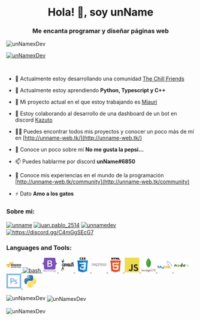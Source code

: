 <h1 align="center">Hola! 👋, soy unName</h1>
<h3 align="center">Me encanta programar y diseñar páginas web</h3>

<p align="left"> <img src="https://komarev.com/ghpvc/?username=unNamexDev&label=Profile%20views&color=0e75b6&style=flat" alt="unNamexDev" /> </p>

<p align="left"> <a href="https://github.com/ryo-ma/github-profile-trophy"><img src="https://github-profile-trophy.vercel.app/?username=unNamexDev" alt="unNamexDev" /></a> </p>

<p align="left"> <a href="https://twitter.com/" target="blank"><img src="https://img.shields.io/twitter/follow/?logo=twitter&style=for-the-badge" alt="" /></a> </p>

- 🔭 Actualmente estoy desarrollando una comunidad [The Chill Friends](https://discord.gg/JdGgAZjJyX)

- 🌱 Actualmente estoy aprendiendo **Python, Typescript y C++**

- 👯 Mi proyecto actual en el que estoy trabajando es [Miauri](https://miauri-bot.ga/)

- 🤝 Estoy colaborando al desarrollo de una dashboard de un bot en discord [Kazuto](https://kazuto-web.tk/support)

- 👨‍💻 Puedes encontrar todos mis proyectos y conocer un poco más de mí en [http://unname-web.tk/](http://unname-web.tk/)

- 💬 Conoce un poco sobre mí **No me gusta la pepsi...**

- 📫 Puedes hablarme por discord **unName#6850**

- 📄 Conoce mis experiencias en el mundo de la programación [http://unname-web.tk/community](http://unname-web.tk/community)

- ⚡ Dato **Amo a los gatos**

<h3 align="left">Sobre mi:</h3>
<p align="left">
<a href="https://dev.to/unname" target="blank"><img align="center" src="https://raw.githubusercontent.com/rahuldkjain/github-profile-readme-generator/master/src/images/icons/Social/devto.svg" alt="unname" height="30" width="40" /></a>
<a href="https://instagram.com/juan.pablo_2514" target="blank"><img align="center" src="https://raw.githubusercontent.com/rahuldkjain/github-profile-readme-generator/master/src/images/icons/Social/instagram.svg" alt="juan.pablo_2514" height="30" width="40" /></a>
<a href="https://www.youtube.com/c/unnamedev" target="blank"><img align="center" src="https://raw.githubusercontent.com/rahuldkjain/github-profile-readme-generator/master/src/images/icons/Social/youtube.svg" alt="unnamedev" height="30" width="40" /></a>
<a href="https://discord.gg/C4mGgSEcG7" target="blank"><img align="center" src="https://raw.githubusercontent.com/rahuldkjain/github-profile-readme-generator/master/src/images/icons/Social/discord.svg" alt="https://discord.gg/C4mGgSEcG7" height="30" width="40" /></a>
</p>

<h3 align="left">Languages and Tools:</h3>
<p align="left"> <a href="https://aws.amazon.com" target="_blank" rel="noreferrer"> <img src="https://raw.githubusercontent.com/devicons/devicon/master/icons/amazonwebservices/amazonwebservices-original-wordmark.svg" alt="aws" width="40" height="40"/> </a> <a href="https://www.gnu.org/software/bash/" target="_blank" rel="noreferrer"> <img src="https://www.vectorlogo.zone/logos/gnu_bash/gnu_bash-icon.svg" alt="bash" width="40" height="40"/> </a> <a href="https://getbootstrap.com" target="_blank" rel="noreferrer"> <img src="https://raw.githubusercontent.com/devicons/devicon/master/icons/bootstrap/bootstrap-plain-wordmark.svg" alt="bootstrap" width="40" height="40"/> </a> <a href="https://canvasjs.com" target="_blank" rel="noreferrer"> <img src="https://raw.githubusercontent.com/Hardik0307/Hardik0307/master/assets/canvasjs-charts.svg" alt="canvasjs" width="40" height="40"/> </a> <a href="https://www.w3schools.com/css/" target="_blank" rel="noreferrer"> <img src="https://raw.githubusercontent.com/devicons/devicon/master/icons/css3/css3-original-wordmark.svg" alt="css3" width="40" height="40"/> </a> <a href="https://expressjs.com" target="_blank" rel="noreferrer"> <img src="https://raw.githubusercontent.com/devicons/devicon/master/icons/express/express-original-wordmark.svg" alt="express" width="40" height="40"/> </a> <a href="https://www.w3.org/html/" target="_blank" rel="noreferrer"> <img src="https://raw.githubusercontent.com/devicons/devicon/master/icons/html5/html5-original-wordmark.svg" alt="html5" width="40" height="40"/> </a> <a href="https://developer.mozilla.org/en-US/docs/Web/JavaScript" target="_blank" rel="noreferrer"> <img src="https://raw.githubusercontent.com/devicons/devicon/master/icons/javascript/javascript-original.svg" alt="javascript" width="40" height="40"/> </a> <a href="https://www.mongodb.com/" target="_blank" rel="noreferrer"> <img src="https://raw.githubusercontent.com/devicons/devicon/master/icons/mongodb/mongodb-original-wordmark.svg" alt="mongodb" width="40" height="40"/> </a> <a href="https://www.mysql.com/" target="_blank" rel="noreferrer"> <img src="https://raw.githubusercontent.com/devicons/devicon/master/icons/mysql/mysql-original-wordmark.svg" alt="mysql" width="40" height="40"/> </a> <a href="https://nodejs.org" target="_blank" rel="noreferrer"> <img src="https://raw.githubusercontent.com/devicons/devicon/master/icons/nodejs/nodejs-original-wordmark.svg" alt="nodejs" width="40" height="40"/> </a> <a href="https://www.photoshop.com/en" target="_blank" rel="noreferrer"> <img src="https://raw.githubusercontent.com/devicons/devicon/master/icons/photoshop/photoshop-line.svg" alt="photoshop" width="40" height="40"/> </a> <a href="https://www.python.org" target="_blank" rel="noreferrer"> <img src="https://raw.githubusercontent.com/devicons/devicon/master/icons/python/python-original.svg" alt="python" width="40" height="40"/> </a> </p>

<p><img align="left" src="https://github-readme-stats.vercel.app/api/top-langs?username=unNamexDev&show_icons=true&locale=en&layout=compact" alt="unNamexDev" /></p>

<p>&nbsp;<img align="center" src="https://github-readme-stats.vercel.app/api?username=unNamexDev&show_icons=true&locale=en" alt="unNamexDev" /></p>

<p><img align="center" src="https://github-readme-streak-stats.herokuapp.com/?user=unNamexDev&" alt="unNamexDev" /></p>
